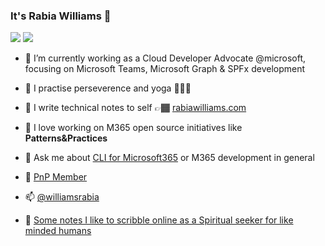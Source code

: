 ### It's Rabia Williams 👋
![](https://img.shields.io/badge/%F0%9F%93%A6%20%20cloud-developer-advocate-yellow)
![](https://img.shields.io/badge/%F0%9F%93%A6%20%20pnp-member-green)

- 🔭 I’m currently working as a Cloud Developer Advocate @microsoft, focusing on Microsoft Teams, Microsoft Graph & SPFx development 
- 🌱 I practise perseverence and yoga 🧘🏽‍♀️
- 📒 I write technical notes to self 👉🏾 [rabiawilliams.com](https://rabiawilliams.com/spfx/msgraph-toolkit/)
- 👯 I love working on M365 open source initiatives like **Patterns&Practices**
- 💬 Ask me about [CLI for Microsoft365](https://pnp.github.io/cli-microsoft365/) or M365 development in general
- 🐥 [PnP Member](https://pnp.github.io/) 
- 📫 [@williamsrabia](https://twitter.com/williamsrabia)

- 📒 [Some notes I like to scribble online as a Spiritual seeker for like minded humans](https://substack.com/@rabiawilliams)
